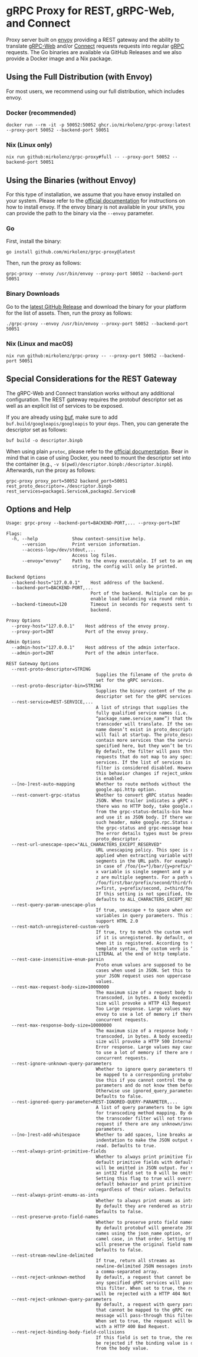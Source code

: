 # gRPC Proxy for REST, gRPC-Web, and Connect

Proxy server built on [envoy](https://github.com/envoyproxy/envoy) providing a REST gateway and the ability to translate [gRPC-Web](https://github.com/grpc/grpc-web) and/or [Connect](https://connect.build) requests requests into regular [gRPC](https://github.com/grpc/grpc) requests.
The Go binaries are available via GitHub Releases and we also provide a Docker image and a Nix package.

## Using the Full Distribution (with Envoy)

For most users, we recommend using our full distribution, which includes envoy.

### Docker (recommended)

```shell
docker run --rm -it -p 50052:50052 ghcr.io/mirkolenz/grpc-proxy:latest --proxy-port 50052 --backend-port 50051
```

### Nix (Linux only)

```shell
nix run github:mirkolenz/grpc-proxy#full -- --proxy-port 50052 --backend-port 50051
```

## Using the Binaries (without Envoy)

For this type of installation, we assume that you have envoy installed on your system.
Please refer to the [official documentation](https://www.envoyproxy.io/docs/envoy/latest/start/install) for instructions on how to install envoy.
If the envoy binary is not available in your `$PATH`, you can provide the path to the binary via the `--envoy` parameter.

### Go

First, install the binary:

```shell
go install github.com/mirkolenz/grpc-proxy@latest
```

Then, run the proxy as follows:

```shell
grpc-proxy --envoy /usr/bin/envoy --proxy-port 50052 --backend-port 50051
```

### Binary Downloads

Go to the [latest GitHub Release](https://github.com/mirkolenz/grpc-proxy/releases/latest) and download the binary for your platform for the list of assets.
Then, run the proxy as follows:

```shell
./grpc-proxy --envoy /usr/bin/envoy --proxy-port 50052 --backend-port 50051
```

### Nix (Linux and macOS)

```shell
nix run github:mirkolenz/grpc-proxy -- --proxy-port 50052 --backend-port 50051
```

## Special Considerations for the REST Gateway

The gRPC-Web and Connect translation works without any additional configuration.
The REST gateway requires the protobuf descriptor set as well as an explicit list of services to be exposed.

If you are already using [buf](https://buf.build), make sure to add `buf.build/googleapis/googleapis` to your `deps`.
Then, you can generate the descriptor set as follows:

```shell
buf build -o descriptor.binpb
```

When using plain `protoc`, please refer to the [official documentation](https://www.envoyproxy.io/docs/envoy/latest/configuration/http/http_filters/grpc_json_transcoder_filter).
Bear in mind that in case of using Docker, you need to mount the descriptor set into the container (e.g., `-v $(pwd)/descriptor.binpb:/descriptor.binpb`).
Afterwards, run the proxy as follows:

```shell
grpc-proxy proxy_port=50052 backend_port=50051 rest_proto_descriptor=./descriptor.binpb rest_services=package1.ServiceA,package2.ServiceB
```

## Options and Help

<!-- echo -e "\n```txt\n$(COLUMNS=80 go run . --help)\n```" >> README.md -->

```txt
Usage: grpc-proxy --backend-port=BACKEND-PORT,... --proxy-port=INT

Flags:
  -h, --help             Show context-sensitive help.
      --version          Print version information.
      --access-log=/dev/stdout,...
                         Access log files.
      --envoy="envoy"    Path to the envoy executable. If set to an empty
                         string, the config will only be printed.

Backend Options
  --backend-host="127.0.0.1"    Host address of the backend.
  --backend-port=BACKEND-PORT,...
                                Port of the backend. Multiple can be provided to
                                enable load balancing via round robin.
  --backend-timeout=120         Timeout in seconds for requests sent to the
                                backend.

Proxy Options
  --proxy-host="127.0.0.1"    Host address of the envoy proxy.
  --proxy-port=INT            Port of the envoy proxy.

Admin Options
  --admin-host="127.0.0.1"    Host address of the admin interface.
  --admin-port=INT            Port of the admin interface.

REST Gateway Options
  --rest-proto-descriptor=STRING
                                  Supplies the filename of the proto descriptor
                                  set for the gRPC services.
  --rest-proto-descriptor-bin=STRING
                                  Supplies the binary content of the proto
                                  descriptor set for the gRPC services.
  --rest-service=REST-SERVICE,...
                                  A list of strings that supplies the
                                  fully qualified service names (i.e.
                                  “package_name.service_name”) that the
                                  transcoder will translate. If the service
                                  name doesn’t exist in proto_descriptor, Envoy
                                  will fail at startup. The proto_descriptor may
                                  contain more services than the service names
                                  specified here, but they won’t be translated.
                                  By default, the filter will pass through
                                  requests that do not map to any specified
                                  services. If the list of services is empty,
                                  filter is considered disabled. However,
                                  this behavior changes if reject_unknown_method
                                  is enabled.
  --[no-]rest-auto-mapping        Whether to route methods without the
                                  google.api.http option.
  --rest-convert-grpc-status      Whether to convert gRPC status headers to
                                  JSON. When trailer indicates a gRPC error and
                                  there was no HTTP body, take google.rpc.Status
                                  from the grpc-status-details-bin header
                                  and use it as JSON body. If there was no
                                  such header, make google.rpc.Status out of
                                  the grpc-status and grpc-message headers.
                                  The error details types must be present in the
                                  proto_descriptor.
  --rest-url-unescape-spec="ALL_CHARACTERS_EXCEPT_RESERVED"
                                  URL unescaping policy. This spec is only
                                  applied when extracting variable with multiple
                                  segments in the URL path. For example,
                                  in case of /foo/{x=*}/bar/{y=prefix/*}/{z=**}
                                  x variable is single segment and y and
                                  z are multiple segments. For a path with
                                  /foo/first/bar/prefix/second/third/fourth,
                                  x=first, y=prefix/second, z=third/fourth.
                                  If this setting is not specified, the value
                                  defaults to ALL_CHARACTERS_EXCEPT_RESERVED.
  --rest-query-param-unescape-plus
                                  If true, unescape + to space when extracting
                                  variables in query parameters. This is to
                                  support HTML 2.0
  --rest-match-unregistered-custom-verb
                                  If true, try to match the custom verb even
                                  if it is unregistered. By default, only match
                                  when it is registered. According to the http
                                  template syntax, the custom verb is “:”
                                  LITERAL at the end of http template.
  --rest-case-insensitive-enum-parsin
                                  Proto enum values are supposed to be in upper
                                  cases when used in JSON. Set this to true if
                                  your JSON request uses non uppercase enum
                                  values.
  --rest-max-request-body-size=10000000
                                  The maximum size of a request body to be
                                  transcoded, in bytes. A body exceeding this
                                  size will provoke a HTTP 413 Request Entity
                                  Too Large response. Large values may cause
                                  envoy to use a lot of memory if there are many
                                  concurrent requests.
  --rest-max-response-body-size=10000000
                                  The maximum size of a response body to be
                                  transcoded, in bytes. A body exceeding this
                                  size will provoke a HTTP 500 Internal Server
                                  Error response. Large values may cause envoy
                                  to use a lot of memory if there are many
                                  concurrent requests.
  --rest-ignore-unknown-query-parameters
                                  Whether to ignore query parameters that cannot
                                  be mapped to a corresponding protobuf field.
                                  Use this if you cannot control the query
                                  parameters and do not know them beforehand.
                                  Otherwise use ignored_query_parameters.
                                  Defaults to false.
  --rest-ignored-query-parameter=REST-IGNORED-QUERY-PARAMETER,...
                                  A list of query parameters to be ignored
                                  for transcoding method mapping. By default,
                                  the transcoder filter will not transcode a
                                  request if there are any unknown/invalid query
                                  parameters.
  --[no-]rest-add-whitespace      Whether to add spaces, line breaks and
                                  indentation to make the JSON output easy to
                                  read. Defaults to true.
  --rest-always-print-primitive-fields
                                  Whether to always print primitive fields. By
                                  default primitive fields with default values
                                  will be omitted in JSON output. For example,
                                  an int32 field set to 0 will be omitted.
                                  Setting this flag to true will override the
                                  default behavior and print primitive fields
                                  regardless of their values. Defaults to false.
  --rest-always-print-enums-as-ints
                                  Whether to always print enums as ints.
                                  By default they are rendered as strings.
                                  Defaults to false.
  --rest-preserve-proto-field-names
                                  Whether to preserve proto field names.
                                  By default protobuf will generate JSON field
                                  names using the json_name option, or lower
                                  camel case, in that order. Setting this flag
                                  will preserve the original field names.
                                  Defaults to false.
  --rest-stream-newline-delimited
                                  If true, return all streams as
                                  newline-delimited JSON messages instead of as
                                  a comma-separated array.
  --rest-reject-unknown-method    By default, a request that cannot be mapped to
                                  any specified gRPC services will pass-through
                                  this filter. When set to true, the request
                                  will be rejected with a HTTP 404 Not Found.
  --rest-reject-unknown-query-parameters
                                  By default, a request with query parameters
                                  that cannot be mapped to the gRPC request
                                  message will pass-through this filter.
                                  When set to true, the request will be rejected
                                  with a HTTP 400 Bad Request.
  --rest-reject-binding-body-field-collisions
                                  If this field is set to true, the request will
                                  be rejected if the binding value is different
                                  from the body value.
```

